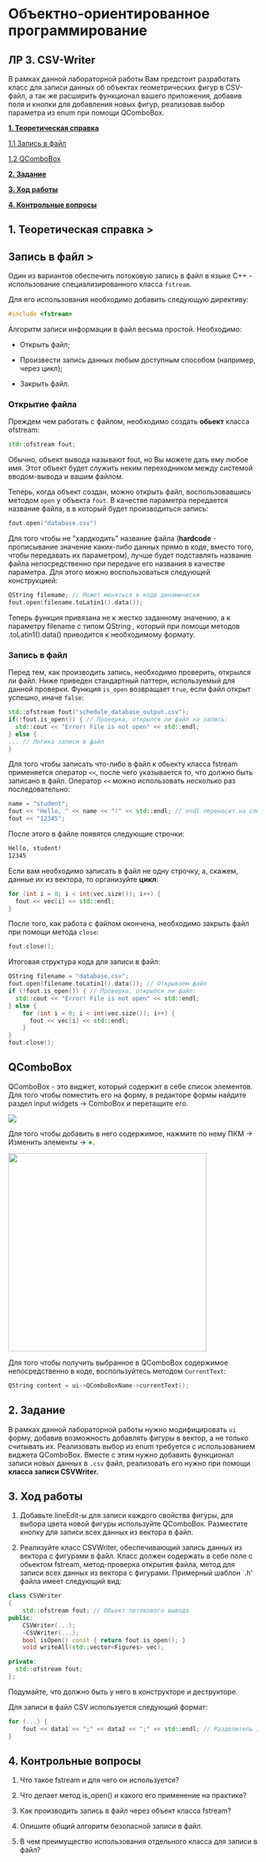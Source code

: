 # Объектно-ориентированное программирование

## ЛР 3. CSV-Writer

В рамках данной лабораторной работы Вам предстоит разработать класс для записи данных об объектах геометрических фигур в CSV-файл, а так же расширить функционал вашего приложения, добавив поля и кнопки для добавления новых фигур, реализовав выбор параметра из enum при помощи QComboBox.

**[1. Теоретическая справка](#theory)**
  
[1.1 Запись в файл](#write_to_file)

[1.2 QComboBox](#QComboBox)

**[2. Задание](#task)**

**[3. Ход работы](#how_to)**

**[4. Контрольные вопросы](#questions)**


##  1. Теоретическая справка <a name = "theory">></a>

## Запись в файл <a name = "write_to_file">></a>
Один из вариантов обеспечить потоковую запись в файл в языке С++ - использование специализированного класса `fstream`.

Для его использования необходимо добавить следующую директиву:

```cpp
#include <fstream> 
```
Алгоритм записи информации в файл весьма простой. Необходимо:

* Открыть файл;

* Произвести запись данных любым доступным способом (например, через цикл);

* Закрыть файл.

### Открытие файла

Преждем чем работать с файлом, необходимо создать **обьект** класса ofstream: 

```cpp
std::ofstream fout;
```
Обычно, объект вывода называют fout, но Вы можете дать ему любое имя. Этот объект будет служить неким переходником между системой вводом-вывода и вашим файлом.

Теперь, когда объект создан, можно открыть файл, воспользовавшись методом `open` у объекта `fout`. В качестве параметра передается название файла, в в который будет производиться запись:
```cpp
fout.open("database.csv")
```
Для того чтобы не "хардкодить" название файла (**hardcode** - прописывание значение каких-либо данных прямо в коде, вместо того, чтобы передавать их параметром), лучше будет подставлять название файла непосредственно при передаче его названия в качестве параметра. Для этого можно воспользоваться следующей конструкцией:
```cpp
QString filemame; // Может меняться в коде динамически
fout.open(filename.toLatin1().data());
```
Теперь функция привязана не к жестко заданному значению, а к параметру filename с типом QString , который при помощи методов .toLatin1().data() приводится к необходимому формату.

### Запись в файл 

Перед тем, как производить запись, необходимо проверить, открылся ли файл. Ниже приведен стандартный паттерн, используемый для данной проверки. Функция `is_open` возвращает `true`, если файл открыт успешно, иначе `false`:
```cpp
std::ofstream fout("schedule_database_output.csv");
if(!fout.is_open()) { // Проверка, открылся ли файл на запись:
  std::cout << "Error! File is not open" << std::endl;
} else {
... // Логика записи в файл
}
```

Для того чтобы записать что-либо в файл к обьекту класса fstream применяется оператор `<<`, после чего указывается то, что должно быть записано в файл. Оператор `<<` можно использовать несколько раз последовательно:

```cpp
name = "student";
fout << "Hello, " << name << "!" << std::endl; // endl переносит на след. строку в файле
fout << "12345";
```
После этого в файле появятся следующие строчки:
```txt
Hello, student!
12345
```
Если вам необходимо записать в файл не одну строчку, а, скажем, данные их из вектора, то организуйте **цикл**:

```cpp
for (int i = 0; i < int(vec.size()); i++) {
  fout << vec[i] << std::endl;
}
```
После того, как работа с файлом окончена, необходимо закрыть файл при помощи метода `close`:

```cpp
fout.close();
```
Итоговая структура кода для записи в файл:
```cpp
QString filename = "database.csv";
fout.open(filename.toLatin1().data()); // Открываем файл
if (!fout.is_open()) { // Проверка, открылся ли файл:
  std::cout << "Error! File is not open" << std::endl;
} else {
    for (int i = 0; i < int(vec.size()); i++) {
      fout << vec[i] << std::endl;
    }
}
fout.close();

``` 
## QComboBox <a name = "QComboBox"></a>

QComboBox - это виджет, который содержит в себе список элементов. Для того чтобы поместить его на форму, в редакторе формы найдите раздел input widgets -> ComboBox и перетащите его.

<image src = QComboBox.png>

Для того чтобы добавить в него содержимое, нажмите по нему ПКМ -> Изменить элементы -> <font color="green"> **+**</font>.

<image src = QComboBoxAdd.png width = 400>

Для того чтобы получить выбранное в QComboBox содержимое непосредственно в коде, воспользуйтесь методом `CurrentText`:
```cpp
QString content = ui->QComboBoxName->currentText();
```

## 2. Задание <a name = "task"></a>

В рамках данной лабораторной работы нужно модифицировать `ui` форму, добавив возможность добавлять фигуры в вектор, а не только считывать их. Реализовать выбор из enum требуется с использованием виджета QComboBox.
 Вместе с этим нужно добавить функционал записи новых данных в `.csv` файл, реализовать его нужно при помощи **класса записи CSVWriter.**


## 3. Ход работы <a name = "how_to"></a>

1. Добавьте lineEdit-ы для записи каждого свойства фигуры, для выбора цвета новой фигуры используйте QComboBox. Разместите кнопку для записи всех данных из вектора в файл. 

2. Реализуйте класс CSVWriter, обеспечивающий запись данных из вектора с фигурами в файл. Класс должен содержать в себе поле с обьектом fstream, метод-проверка открытия файла, метод для записи всех данных из вектора с фигурами. Примерный шаблон `.h' файла имеет следующий вид:

```cpp
class CSVWriter
{
    std::ofstream fout; // Обьект потокового вывода
public:
    CSVWriter(...);
    ~CSVWriter(...);
    bool isOpen() const { return fout.is_open(); }
    void writeAll(std::vector<Figures> vec);

private:
  std::ofstream fout;
};
```

Подумайте, что должно быть у него в конструкторе и деструкторе. 

Для записи в файл CSV используется следующий формат:

```cpp
for (...) {
    fout << data1 << ";" << data2 << ";" << std::endl; // Разделитель ; обязателен
}
```

## 4. Контрольные вопросы <a name = "questions"></a>

1. Что такое fstream и для чего он используется?

2. Что делает метод is_open() и какого его применение на практике?

3. Как производить запись в файл через объект класса fstream?

4. Опишите общий алгоритм безопасной записи в файл.

5. В чем преимущество использования отдельного класса для записи в файл?
